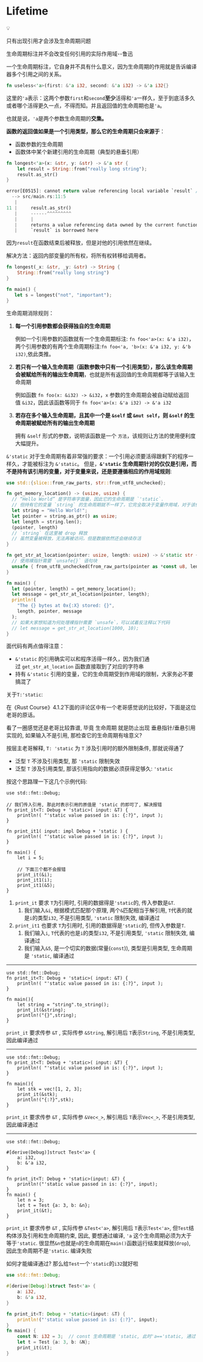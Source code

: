 # Lifetime

<aside>
💡

只有出现引用才会涉及生命周期问题

生命周期标注并不会改变任何引用的实际作用域--鲁迅

</aside>

一个生命周期标注，它自身并不具有什么意义，因为生命周期的作用就是告诉编译器多个引用之间的关系。

```rust
fn useless<'a>(first: &'a i32, second: &'a i32) -> &'a i32{}
```

这里的`'a`表示：这两个参数`first`和`second`**至少**活得和`'a`一样久，至于到底活多久或者哪个活得更久一点，不得而知。并且返回值的生命周期也是`'a`。

也就是说，`'a`是两个参数生命周期的**交集。**

**函数的返回值如果是一个引用类型，那么它的生命周期只会来源于**：

- 函数参数的生命周期
- 函数体中某个新建引用的生命周期（典型的悬垂引用）

```rust
fn longest<'a>(x: &str, y: &str) -> &'a str {
    let result = String::from("really long string");
    result.as_str()
}

error[E0515]: cannot return value referencing local variable `result` // 返回值result引用了本地的变量
  --> src/main.rs:11:5
   |
11 |     result.as_str()
   |     ------^^^^^^^^^
   |     |
   |     returns a value referencing data owned by the current function
   |     `result` is borrowed here

```

因为`result`在函数结束后被释放，但是对他的引用依然在继续。

解决方法：返回内部变量的所有权，将所有权转移给调用者。

```rust
fn longest(_x: &str, _y: &str) -> String {
    String::from("really long string")
}

fn main() {
   let s = longest("not", "important");
}
```

生命周期消除规则：

1. **每一个引用参数都会获得独自的生命周期**
    
    例如一个引用参数的函数就有一个生命周期标注: `fn foo<'a>(x: &'a i32)`，两个引用参数的有两个生命周期标注:`fn foo<'a, 'b>(x: &'a i32, y: &'b i32)`,依此类推。
    
2. **若只有一个输入生命周期（函数参数中只有一个引用类型），那么该生命周期会被赋给所有的输出生命周期**，也就是所有返回值的生命周期都等于该输入生命周期
    
    例如函数 `fn foo(x: &i32) -> &i32`，`x` 参数的生命周期会被自动赋给返回值 `&i32`，因此该函数等同于 `fn foo<'a>(x: &'a i32) -> &'a i32`
    
3. **若存在多个输入生命周期，且其中一个是 `&self` 或 `&mut self`，则 `&self` 的生命周期被赋给所有的输出生命周期**
    
    拥有 `&self` 形式的参数，说明该函数是一个 `方法`，该规则让方法的使用便利度大幅提升。
    

`&'static` 对于生命周期有着非常强的要求：一个引用必须要活得跟剩下的程序一样久，才能被标注为 `&'static`。
但是，**`&'static` 生命周期针对的仅仅是引用，而不是持有该引用的变量，对于变量来说，还是要遵循相应的作用域规则**:

```rust
use std::{slice::from_raw_parts, str::from_utf8_unchecked};

fn get_memory_location() -> (usize, usize) {
  // “Hello World” 是字符串字面量，因此它的生命周期是 `'static`.
  // 但持有它的变量 `string` 的生命周期就不一样了，它完全取决于变量作用域，对于该例子来说，也就是当前的函数范围
  let string = "Hello World!";
  let pointer = string.as_ptr() as usize;
  let length = string.len();
  (pointer, length)
  // `string` 在这里被 drop 释放
  // 虽然变量被释放，无法再被访问，但是数据依然还会继续存活
}

fn get_str_at_location(pointer: usize, length: usize) -> &'static str {
  // 使用裸指针需要 `unsafe{}` 语句块
  unsafe { from_utf8_unchecked(from_raw_parts(pointer as *const u8, length)) }
}

fn main() {
  let (pointer, length) = get_memory_location();
  let message = get_str_at_location(pointer, length);
  println!(
    "The {} bytes at 0x{:X} stored: {}",
    length, pointer, message
  );
  // 如果大家想知道为何处理裸指针需要 `unsafe`，可以试着反注释以下代码
  // let message = get_str_at_location(1000, 10);
}
```

面代码有两点值得注意：

- `&'static` 的引用确实可以和程序活得一样久，因为我们通过 `get_str_at_location` 函数直接取到了对应的字符串
- 持有 `&'static` 引用的变量，它的生命周期受到作用域的限制，大家务必不要搞混了

关于`T:'static`:

在《Rust Course》4.1.2下面的评论区中有一个老哥感觉说的比较好，下面是这位老哥的原话。

看了一圈感觉还是老哥比较靠谱, 毕竟 生命周期 就是防止出现 垂悬指针/垂悬引用 实现的, 如果输入不是引用, 那检查它的生命周期有啥意义?

按层主老哥解释, `T: 'static` 为 `T` 涉及引用时的额外限制条件, 那就说得通了

- 泛型 `T` 不涉及引用类型, 那 `'static` 限制失效
- 泛型 `T` 涉及引用类型, 那该引用指向的数据必须获得足够久: `'static`

按这个思路理一下这几个示例代码:

```
use std::fmt::Debug;

// 我们传入引用, 那此时表示引用的原值是 'static 的即可了, 解决报错
fn print_it<T: Debug + 'static>( input: &T) {
    println!( "'static value passed in is: {:?}", input );
}

fn print_it1( input: impl Debug + 'static ) {
    println!( "'static value passed in is: {:?}", input );
}

fn main() {
    let i = 5;

    // 下面三个都不会报错
    print_it(&i);
	print_it1(i);
    print_it1(&5);
}
```

1. `print_it` 要求 `T`为引用时, 引用的数据得是`'static`的, 传入参数是`&T`.
    1. 我们输入`&i`, 根据模式匹配那个原理, 两个`&`匹配相当于解引用, `T`代表的就是`i`的类型`i32`, 不是引用类型, `'static` 限制失效, 编译通过
2. `print_it1` 也要求 `T`为引用时, 引用的数据得是`'static`的, 但传入参数是`T`.
    1. 我们输入`i`, `T`代表的也是`i`的类型`i32`, 不是引用类型, `'static` 限制失效, 编译通过
    2. 我们输入`&5`, 是一个切实的数据(常量(`const`)), 类型是引用类型, 生命周期是 `'static`, 编译通过

---

```
use std::fmt::Debug;
fn print_it<T: Debug + 'static>( input: &T) {
	println!( "'static value passed in is: {:?}", input );
}

fn main(){
    let string = "string".to_string();
    print_it(&string);
    println!("{}",string);
}
```

`print_it` 要求传参 `&T` , 实际传参 `&String`, 解引用后 `T`表示`String`, 不是引用类型, 因此编译通过

---

```
use std::fmt::Debug;
fn print_it<T: Debug + 'static>( input: &T) {
	println!( "'static value passed in is: {:?}", input );
}

fn main(){
    let stk = vec![1, 2, 3];
    print_it(&stk);
    println!("{:?}",stk);
}
```

`print_it` 要求传参 `&T` , 实际传参 `&Vec<_>`, 解引用后 `T`表示`Vec<_>`, 不是引用类型, 因此编译通过

---

```
use std::fmt::Debug;

#[derive(Debug)]struct Test<'a> {
    a: i32,
    b: &'a i32,
}

fn print_it<T: Debug + 'static>(input: &T) {
    println!("'static value passed in is: {:?}", input);
}
fn main() {
    let n = 3;
    let t = Test {a: 3, b: &n};
    print_it(&t);
}
```

`print_it` 要求传参 `&T` , 实际传参 `&Test<'a>`, 解引用后 `T`表示`Test<'a>`, 但`Test`结构体涉及引用和生命周期约束, 因此, 要想通过编译, `'a` 这个生命周期必须为大于等于`'static`. 很显然`&n`也就是`n`的生命周期在`main()`函数运行结束就释放(`drop`), 因此生命周期不是`'static`. 编译失败

如何才能编译通过? 那么给`Test`一个`'static`的`i32`就好啦

```rust
use std::fmt::Debug;

#[derive(Debug)]struct Test<'a> {
    a: i32,
    b: &'a i32,
}

fn print_it<T: Debug + 'static>(input: &T) {
    println!("'static value passed in is: {:?}", input);
}
fn main() {
    const N: i32 = 3;  // const 生命周期是 'static, 此时'a=='static, 通过
    let t = Test {a: 3, b: &N};
    print_it(&t);
}
```
